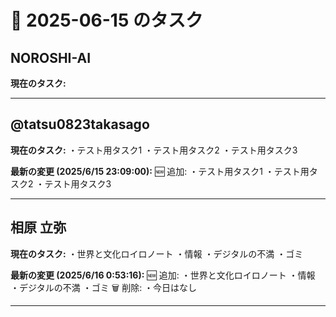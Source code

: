 # 📅 2025-06-15 のタスク

## NOROSHI-AI

**現在のタスク:**

---

## @tatsu0823takasago

**現在のタスク:**
・テスト用タスク1
・テスト用タスク2
・テスト用タスク3

**最新の変更 (2025/6/15 23:09:00):**
🆕 追加:
・テスト用タスク1
・テスト用タスク2
・テスト用タスク3

---

## 相原 立弥

**現在のタスク:**
・世界と文化ロイロノート
・情報
・デジタルの不満
・ゴミ

**最新の変更 (2025/6/16 0:53:16):**
🆕 追加:
・世界と文化ロイロノート
・情報
・デジタルの不満
・ゴミ
🗑️ 削除:
・今日はなし

---

